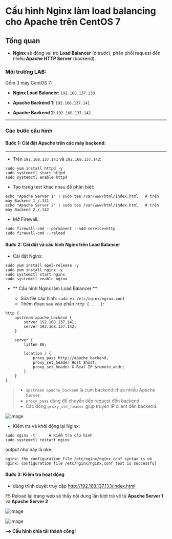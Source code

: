# Cấu hình Nginx làm load balancing cho Apache trên CentOS 7

## Tổng quan
- **Nginx** sẽ đóng vai trò **Load Balancer** (ở trước), phân phối request đến nhiều **Apache HTTP Server** (backend).

### Môi trường LAB:
Gồm 3 máy CentOS 7:
- **Nginx Load Balancer**: `192.168.137.133`

- **Apache Backend 1**: `192.168.137.141`

- **Apache Backend 2**: `192.168.137.142`

---
### Các bước cấu hình

#### Bước 1: Cài đặt Apache trên các máy backend:
---
- Trên `192.168.137.141` và `192.168.137.142`:

```bash!
sudo yum install httpd -y
sudo systemctl start httpd
sudo systemctl enable httpd
```
- Tạo trang test khác nhau để phân biệt:
```bash!
echo "Apache Server 1" | sudo tee /var/www/html/index.html   # trên máy Backend 1 /.141
echo "Apache Server 2" | sudo tee /var/www/html/index.html   # trên máy Backend 2 /.142
```
- Mở Firewall:
```bash!
sudo firewall-cmd --permanent --add-service=http
sudo firewall-cmd --reload
```

#### Bước 2: Cài đặt và cấu hình Nginx trên Load Balancer

- Cài đặt Nginx:

```bash!
sudo yum install epel-release -y
sudo yum install nginx -y
sudo systemctl start nginx
sudo systemctl enable nginx
```
- ** Cấu hình Nginx làm Load Balancer:**

    - Sửa file cấu hình: `sudo vi /etc/nginx/nginx.conf
`
    - Thêm đoạn sau vào phần `http { ... }`:

```bash!
http {
    upstream apache_backend {
        server 192.168.137.141;
        server 192.168.137.142;
    }

    server {
        listen 80;

        location / {
            proxy_pass http://apache_backend;
            proxy_set_header Host $host;
            proxy_set_header X-Real-IP $remote_addr;
        }
    }
}
```

>- `upstream apache_backend` là cụm backend chứa nhiều Apache Server.
>- `proxy_pass` dùng để chuyển tiếp request đến backend.
>- Các dòng `proxy_set_header` giúp truyền IP client đến backend.


![image](https://github.com/user-attachments/assets/836619e3-1841-457e-8c02-021b17d2ffc7)


- Kiểm tra và khởi động lại Nginx:

```bash!
sudo nginx -t      # Kiểm tra cấu hình
sudo systemctl restart nginx
```
 
 output như này là oke:
 ```bash!
 nginx: the configuration file /etc/nginx/nginx.conf syntax is ok
nginx: configuration file /etc/nginx/nginx.conf test is successful
```
    
    
#### Bước 3: Kiểm tra hoạt động 
- dùng trình duyệt truy cập http://192.168.137.133/index.html  

F5 Reload lại trang web sẽ thấy nội dung lần lượt trả về từ **Apache Server 1** và **Apache Server 2**

![image](https://github.com/user-attachments/assets/5d176438-7b70-4212-b541-247e5c3d8d16)


![image](https://github.com/user-attachments/assets/037ee485-d4e1-417d-a5b1-fcb4ec2ac853)


**--> Cấu hình chia tải thành công!**


